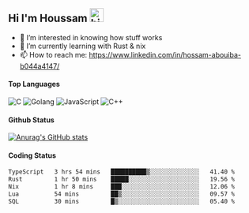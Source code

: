 ## Hi I'm Houssam <img src="https://user-images.githubusercontent.com/1303154/88677602-1635ba80-d120-11ea-84d8-d263ba5fc3c0.gif" width="28px" alt="hi">

- 👀 I’m interested in knowing how stuff works
- 🔭 I’m currently learning with Rust & nix
- 📫 How to reach me: https://www.linkedin.com/in/hossam-abouiba-b044a4147/

#### Top Languages

![C](https://img.shields.io/badge/c-%2300599C.svg?style=for-the-badge&logo=c&logoColor=white)
![Golang](https://img.shields.io/badge/go-blue?style=for-the-badge&logo=Goland)
![JavaScript](https://img.shields.io/badge/javascript-%23323330.svg?style=for-the-badge&logo=javascript&logoColor=%23F7DF1E)
![C++](https://img.shields.io/badge/C%2B%2B-blue?style=for-the-badge&logo=C%2B%2B)


#### Github Status
[![Anurag's GitHub stats](https://github-readme-stats.vercel.app/api?username=0xhoussam&theme=tokyonight)](https://github.com/anuraghazra/github-readme-stats)

#### Coding Status
<!--START_SECTION:waka-->

```txt
TypeScript   3 hrs 54 mins   ██████████▒░░░░░░░░░░░░░░   41.40 %
Rust         1 hr 50 mins    █████░░░░░░░░░░░░░░░░░░░░   19.56 %
Nix          1 hr 8 mins     ███░░░░░░░░░░░░░░░░░░░░░░   12.06 %
Lua          54 mins         ██▒░░░░░░░░░░░░░░░░░░░░░░   09.57 %
SQL          30 mins         █▒░░░░░░░░░░░░░░░░░░░░░░░   05.40 %
```

<!--END_SECTION:waka-->
